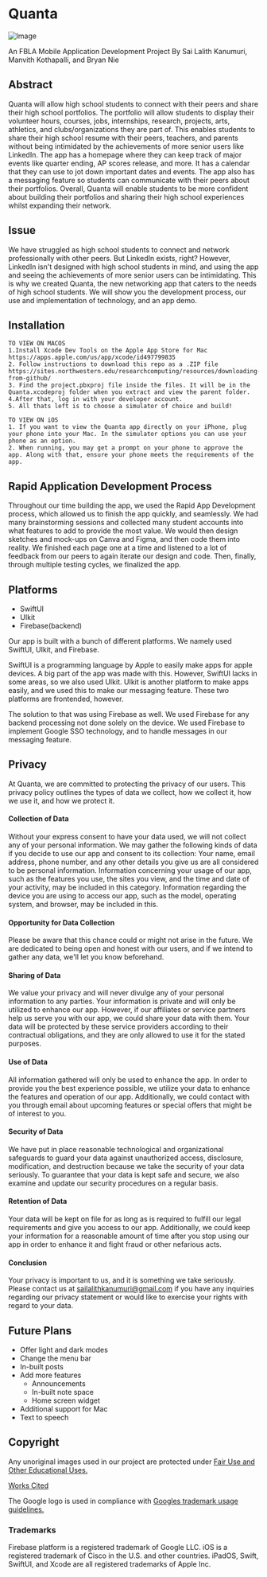 # Quanta
![Image](https://github.com/BoltOfLightning/Quanta/blob/main/README_assets/QuantaOpeningSlide.jpg)

An FBLA Mobile Application Development Project
By Sai Lalith Kanumuri, Manvith Kothapalli, and Bryan Nie

## Abstract
Quanta will allow high school students to connect with their peers and share their high school portfolios. The portfolio will allow students to display their volunteer hours, courses, jobs, internships, research, projects, arts, athletics, and clubs/organizations they are part of. This enables students to share their high school resume with their peers, teachers, and parents without being intimidated by the achievements of more senior users like LinkedIn. The app has a homepage where they can keep track of major events like quarter ending, AP scores release, and more. It has a calendar that they can use to jot down important dates and events. The app also has a messaging feature so students can communicate with their peers about their portfolios. Overall, Quanta will enable students to be more confident about building their portfolios and sharing their high school experiences whilst expanding their network.

## Issue
We have struggled as high school students to connect and network professionally with other peers. But LinkedIn exists, right? However, LinkedIn isn't designed with high school students in mind, and using the app and seeing the achievements of more senior users can be intimidating. This is why we created Quanta, the new networking app that caters to the needs of high school students. We will show you the development process, our use and implementation of technology, and an app demo.

## Installation
```
TO VIEW ON MACOS
1.Install Xcode Dev Tools on the Apple App Store for Mac
https://apps.apple.com/us/app/xcode/id497799835
2. Follow instructions to download this repo as a .ZIP file
https://sites.northwestern.edu/researchcomputing/resources/downloading-from-github/
3. Find the project.pbxproj file inside the files. It will be in the Quanta.xcodeproj folder when you extract and view the parent folder.
4.After that, log in with your developer account.
5. All thats left is to choose a simulator of choice and build!
```

```
TO VIEW ON iOS
1. If you want to view the Quanta app directly on your iPhone, plug your phone into your Mac. In the simulator options you can use your phone as an option.
2. When running, you may get a prompt on your phone to approve the app. Along with that, ensure your phone meets the requirements of the app.
```

## Rapid Application Development Process
Throughout our time building the app, we used the Rapid App Development process, which allowed us to finish the app quickly, and seamlessly. We had many brainstorming sessions and collected many student accounts into what features to add to provide the most value. We would then design sketches and mock-ups on Canva and Figma, and then code them into reality. We finished each page one at a time and listened to a lot of feedback from our peers to again iterate our design and code. Then, finally, through multiple testing cycles, we finalized the app.

## Platforms
- SwiftUI
- UIkit
- Firebase(backend)

Our app is built with a bunch of different platforms. We namely used SwiftUI, UIkit, and Firebase.

SwiftUI is a programming language by Apple to easily make apps for apple devices. A big part of the app was made with this. However, SwiftUI lacks in some areas, so we also used UIkit. UIkit is another platform to make apps easily, and we used this to make our messaging feature. These two platforms are frontended, however.

The solution to that was using Firebase as well. We used Firebase for any backend processing not done solely on the device. We used Firebase to implement Google SSO technology, and to handle messages in our messaging feature.
## Privacy

At Quanta, we are committed to protecting the privacy of our users. This privacy policy outlines the types of data we collect, how we collect it, how we use it, and how we protect it.

#### Collection of Data
Without your express consent to have your data used, we will not collect any of your personal information. We may gather the following kinds of data if you decide to use our app and consent to its collection: Your name, email address, phone number, and any other details you give us are all considered to be personal information. Information concerning your usage of our app, such as the features you use, the sites you view, and the time and date of your activity, may be included in this category. Information regarding the device you are using to access our app, such as the model, operating system, and browser, may be included in this.

#### Opportunity for Data Collection
Please be aware that this chance could or might not arise in the future. We are dedicated to being open and honest with our users, and if we intend to gather any data, we'll let you know beforehand.

#### Sharing of Data
We value your privacy and will never divulge any of your personal information to any parties. Your information is private and will only be utilized to enhance our app. However, if our affiliates or service partners help us serve you with our app, we could share your data with them. Your data will be protected by these service providers according to their contractual obligations, and they are only allowed to use it for the stated purposes.

#### Use of Data
All information gathered will only be used to enhance the app. In order to provide you the best experience possible, we utilize your data to enhance the features and operation of our app. Additionally, we could contact with you through email about upcoming features or special offers that might be of interest to you.

#### Security of Data
We have put in place reasonable technological and organizational safeguards to guard your data against unauthorized access, disclosure, modification, and destruction because we take the security of your data seriously. To guarantee that your data is kept safe and secure, we also examine and update our security procedures on a regular basis.

#### Retention of Data
Your data will be kept on file for as long as is required to fulfill our legal requirements and give you access to our app. Additionally, we could keep your information for a reasonable amount of time after you stop using our app in order to enhance it and fight fraud or other nefarious acts.

#### Conclusion
Your privacy is important to us, and it is something we take seriously. Please contact us at sailalithkanumuri@gmail.com if you have any inquiries regarding our privacy statement or would like to exercise your rights with regard to your data.

## Future Plans
- Offer light and dark modes
- Change the menu bar
- In-built posts
- Add more features
	- Announcements
	- In-built note space
	- Home screen widget
- Additional support for Mac
- Text to speech

## Copyright
Any unoriginal images used in our project are protected under [Fair Use and Other Educational Uses.](https://www.lib.uchicago.edu/copyrightinfo/fairuse.html)

[Works Cited](https://docs.google.com/document/d/1Rv2X4D7dSiqXFhPkCN6jXLXthg1qIQrX/edit?usp=sharing&ouid=105035643777237250953&rtpof=true&sd=true)

The Google logo is used in compliance with [Googles trademark usage guidelines.](https://www.google.com/permissions/trademark/rules.html)

### Trademarks
Firebase platform is a registered trademark of Google LLC.
iOS is a registered trademark of Cisco in the U.S. and other countries.
iPadOS, Swift, SwiftUI, and Xcode are all registered trademarks of Apple Inc.

